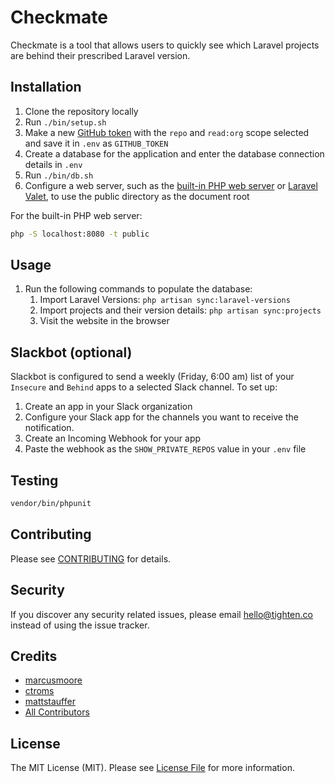 # Checkmate

Checkmate is a tool that allows users to quickly see which Laravel projects are behind their prescribed Laravel version.

## Installation

1. Clone the repository locally
1. Run `./bin/setup.sh`
1. Make a new [GitHub token](https://github.com/settings/tokens/new) with the `repo` and `read:org` scope selected and save it in `.env` as `GITHUB_TOKEN`
1. Create a database for the application and enter the database connection details in `.env`
1. Run `./bin/db.sh`
1. Configure a web server, such as the [built-in PHP web server](https://www.php.net/manual/en/features.commandline.webserver.php) or [Laravel Valet](https://laravel.com/docs/master/valet), to use the public directory as the document root

For the built-in PHP web server:
```bash
php -S localhost:8080 -t public
```

## Usage

1. Run the following commands to populate the database:
    1. Import Laravel Versions: `php artisan sync:laravel-versions`
    2. Import projects and their version details: `php artisan sync:projects`
    3. Visit the website in the browser

## Slackbot (optional)
Slackbot is configured to send a weekly (Friday, 6:00 am) list of your `Insecure` and `Behind` apps to a selected Slack channel. To set up:
1. Create an app in your Slack organization
2. Configure your Slack app for the channels you want to receive the notification.
3. Create an Incoming Webhook for your app
4. Paste the webhook as the `SHOW_PRIVATE_REPOS` value in your `.env` file

## Testing

```bash
vendor/bin/phpunit
```

## Contributing

Please see [CONTRIBUTING](CONTRIBUTING.md) for details.

## Security

If you discover any security related issues, please email hello@tighten.co instead of using the issue tracker.

## Credits

- [marcusmoore](https://github.com/marcusmoore)
- [ctroms](https://github.com/ctroms)
- [mattstauffer](https://github.com/mattstauffer)
- [All Contributors](../../contributors)

## License

The MIT License (MIT). Please see [License File](LICENSE.md) for more information.
